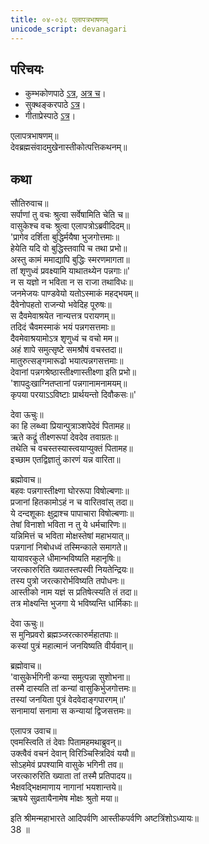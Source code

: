 ```yaml
---  
title: ०४-०३८ एलापत्रभाषणम्
unicode_script: devanagari
---  
```


## परिचयः
- कुम्भकोणपाठे [ऽत्र](https://archive.org/details/mahAbhArata-kumbhakoNam/page/n369), [अत्र च](https://sanskritdocuments.org/mirrors/mahabharata/mbhK/mahabharata-k-01-sa.html)।
- सुक्थङ्करपाठे [ऽत्र](http://bombay.indology.info/mahabharata/text/UD/MBh01.txt)।
- गीताप्रेस्पाठे [ऽत्र](https://archive.org/stream/mahabharata01ramauoft#page/564/mode/2up)।

एलापत्रभाषणम्॥  
देवब्रह्मसंवादमुखेनास्तीकोत्पत्तिकथनम्॥  

## कथा


सौतिरुवाच॥  
सर्पाणां तु वचः श्रुत्वा सर्वेषामिति चेति च॥  
वासुकेश्च वचः श्रुत्वा एलापत्रोऽब्रवीदिदम्॥  
'प्रागेव दर्शिता बुद्धिर्मयैषा भुजगोत्तमाः॥  
हेयेति यदि वो बुद्धिस्तवापि च तथा प्रभो॥  
अस्तु कामं ममाद्यापि बुद्धिः स्मरणमागता॥  
तां शृणुध्वं प्रवक्ष्यामि याथातथ्येन पन्नगाः॥'  
न स यज्ञो न भविता न स राजा तथाविधः॥  
जनमेजयः पाण्डवेयो यतोऽस्माकं महद्भयम्॥  
दैवेनोपहतो राजन्यो भवेदिह पूरुषः॥  
स दैवमेवाश्रयेत नान्यत्तत्र परायणम्॥  
तदिदं चैवमस्माकं भयं पन्नगसत्तमाः॥  
दैवमेवाश्रयामोऽत्र शृणुध्वं च वचो मम॥  
अहं शापे समुत्सृष्टे समश्रौषं वचस्तदा॥  
मातुरुत्सङ्गमारूढो भयात्पन्नगसत्तमाः॥  
देवानां पन्नगश्रेष्ठास्तीक्ष्णास्तीक्ष्णा इति प्रभो॥  
'शापदुःखाग्नितप्तानां पन्नगानामनामयम्॥  
कृपया परयाऽऽविष्टाः प्रार्थयन्तो दिवौकसः॥'  

देवा ऊचुः॥  
का हि लब्ध्वा प्रियान्पुत्राञ्शपेदेवं पितामह॥  
ऋते कद्रूं तीक्ष्णरूपां देवदेव तवाग्रतः॥  
तथेति च वचस्तस्यास्त्वयाप्युक्तं पितामह॥  
इच्छाम एतद्विज्ञातुं कारणं यन्न वारिता॥  

ब्रह्मोवाच॥  
बहवः पन्नगास्तीक्ष्णा घोररूपा विषोल्बणाः॥  
प्रजानां हितकामोऽहं न च वारितवांस् तदा॥  
ये दन्दशूकाः क्षुद्राश्च पापाचारा विषोल्बणाः॥  
तेषां विनाशो भविता न तु ये धर्मचारिणः॥  
यन्निमित्तं च भविता मोक्षस्तेषां महाभयात्॥  
पन्नगानां निबोधध्वं तस्मिन्काले समागते॥  
यायावरकुले धीमान्भविष्यति महानृषिः॥  
जरत्कारुरिति ख्यातस्तपस्वी नियतेन्द्रियः॥  
तस्य पुत्रो जरत्कारोर्भविष्यति तपोधनः॥  
आस्तीको नाम यज्ञं स प्रतिषेत्स्यति तं तदा॥  
तत्र मोक्ष्यन्ति भुजगा ये भविष्यन्ति धार्मिकाः॥  

देवा ऊचुः॥  
स मुनिप्रवरो ब्रह्मञ्जरत्कारुर्महातपाः॥  
कस्यां पुत्रं महात्मानं जनयिष्यति वीर्यवान्॥  

ब्रह्मोवाच॥  
'वासुकेर्भगिनी कन्या समुत्पन्ना सुशोभना॥  
तस्मै दास्यति तां कन्यां वासुकिर्भुजगोत्तमः॥  
तस्यां जनयिता पुत्रं वेदवेदाङ्गपारगम्॥'  
सनामायां सनामा स कन्यायां द्विजसत्तमः॥  

एलापत्र उवाच॥  
एवमस्त्विति तं देवाः पितामहमथाब्रुवन्॥  
उक्त्वैवं वचनं देवान् विरिञ्चिस्त्रिदिवं ययौ॥  
सोऽहमेवं प्रपश्यामि वासुके भगिनी तव॥  
जरत्कारुरिति ख्याता तां तस्मै प्रतिपादय॥  
भैक्षवद्भिक्षमाणाय नागानां भयशान्तये॥  
ऋषये सुव्रतायैनामेष मोक्षः श्रुतो मया॥  

इति श्रीमन्महाभारते आदिपर्वणि आस्तीकपर्वणि अष्टत्रिंशोऽध्यायः॥  
38 ॥  
